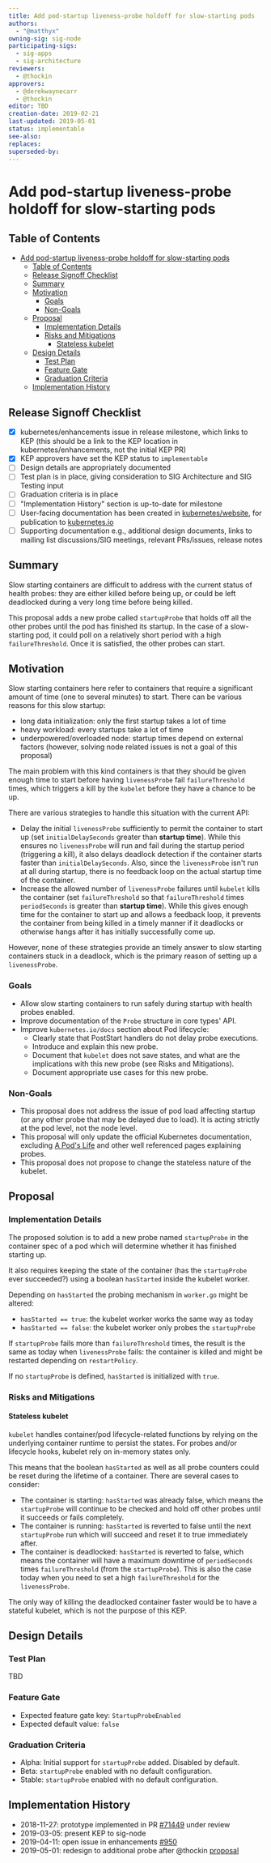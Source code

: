 ```yaml
---
title: Add pod-startup liveness-probe holdoff for slow-starting pods
authors:
  - "@matthyx"
owning-sig: sig-node
participating-sigs:
  - sig-apps
  - sig-architecture
reviewers:
  - @thockin
approvers:
  - @derekwaynecarr
  - @thockin
editor: TBD
creation-date: 2019-02-21
last-updated: 2019-05-01
status: implementable
see-also:
replaces:
superseded-by:
---
```


# Add pod-startup liveness-probe holdoff for slow-starting pods

## Table of Contents

- [Add pod-startup liveness-probe holdoff for slow-starting pods](#add-pod-startup-liveness-probe-holdoff-for-slow-starting-pods)
  - [Table of Contents](#table-of-contents)
  - [Release Signoff Checklist](#release-signoff-checklist)
  - [Summary](#summary)
  - [Motivation](#motivation)
    - [Goals](#goals)
    - [Non-Goals](#non-goals)
  - [Proposal](#proposal)
    - [Implementation Details](#implementation-details)
    - [Risks and Mitigations](#risks-and-mitigations)
      - [Stateless kubelet](#stateless-kubelet)
  - [Design Details](#design-details)
    - [Test Plan](#test-plan)
    - [Feature Gate](#feature-gate)
    - [Graduation Criteria](#graduation-criteria)
  - [Implementation History](#implementation-history)

[Tools for generating]: https://github.com/ekalinin/github-markdown-toc

## Release Signoff Checklist

- [x] kubernetes/enhancements issue in release milestone, which links to KEP (this should be a link to the KEP location in kubernetes/enhancements, not the initial KEP PR)
- [X] KEP approvers have set the KEP status to `implementable`
- [ ] Design details are appropriately documented
- [ ] Test plan is in place, giving consideration to SIG Architecture and SIG Testing input
- [ ] Graduation criteria is in place
- [ ] "Implementation History" section is up-to-date for milestone
- [ ] User-facing documentation has been created in [kubernetes/website], for publication to [kubernetes.io]
- [ ] Supporting documentation e.g., additional design documents, links to mailing list discussions/SIG meetings, relevant PRs/issues, release notes

[kubernetes.io]: https://kubernetes.io/
[kubernetes/website]: https://github.com/kubernetes/website

## Summary

Slow starting containers are difficult to address with the current status of health probes: they are either killed before being up, or could be left deadlocked during a very long time before being killed.

This proposal adds a new probe called `startupProbe` that holds off all the other probes until the pod has finished its startup. In the case of a slow-starting pod, it could poll on a relatively short period with a high `failureThreshold`. Once it is satisfied, the other probes can start.

## Motivation

Slow starting containers here refer to containers that require a significant amount of time (one to several minutes) to start. There can be various reasons for this slow startup:

- long data initialization: only the first startup takes a lot of time
- heavy workload: every startups take a lot of time
- underpowered/overloaded node: startup times depend on external factors (however, solving node related issues is not a goal of this proposal)

The main problem with this kind containers is that they should be given enough time to start before having `livenessProbe` fail `failureThreshold` times, which triggers a kill by the `kubelet` before they have a chance to be up.

There are various strategies to handle this situation with the current API:

- Delay the initial `livenessProbe` sufficiently to permit the container to start up (set `initialDelaySeconds` greater than **startup time**). While this ensures no `livenessProbe` will run and fail during the startup period (triggering a kill), it also delays deadlock detection if the container starts faster than `initialDelaySeconds`. Also, since the `livenessProbe` isn't run at all during startup, there is no feedback loop on the actual startup time of the container.
- Increase the allowed number of `livenessProbe` failures until `kubelet` kills the container (set `failureThreshold` so that `failureThreshold` times `periodSeconds` is greater than **startup time**). While this gives enough time for the container to start up and allows a feedback loop, it prevents the container from being killed in a timely manner if it deadlocks or otherwise hangs after it has initially successfully come up.

However, none of these strategies provide an timely answer to slow starting containers stuck in a deadlock, which is the primary reason of setting up a `livenessProbe`.

### Goals

- Allow slow starting containers to run safely during startup with health probes enabled.
- Improve documentation of the `Probe` structure in core types' API.
- Improve `kubernetes.io/docs` section about Pod lifecycle:
  - Clearly state that PostStart handlers do not delay probe executions.
  - Introduce and explain this new probe.
  - Document that `kubelet` does not save states, and what are the implications with this new probe (see Risks and Mitigations).
  - Document appropriate use cases for this new probe.

### Non-Goals

- This proposal does not address the issue of pod load affecting startup (or any other probe that may be delayed due to load). It is acting strictly at the pod level, not the node level.
- This proposal will only update the official Kubernetes documentation, excluding [A Pod's Life] and other well referenced pages explaining probes.
- This proposal does not propose to change the stateless nature of the kubelet.

[A Pod's Life]: https://blog.openshift.com/kubernetes-pods-life/

## Proposal

### Implementation Details

The proposed solution is to add a new probe named `startupProbe` in the container spec of a pod which will determine whether it has finished starting up.

It also requires keeping the state of the container (has the `startupProbe` ever succeeded?) using a boolean `hasStarted` inside the kubelet worker.

Depending on `hasStarted` the probing mechanism in `worker.go` might be altered:

- `hasStarted == true`: the kubelet worker works the same way as today
- `hasStarted == false`: the kubelet worker only probes the `startupProbe`

If `startupProbe` fails more than `failureThreshold` times, the result is the same as today when `livenessProbe` fails: the container is killed and might be restarted depending on `restartPolicy`.

If no `startupProbe` is defined, `hasStarted` is initialized with `true`.

### Risks and Mitigations

#### Stateless kubelet

`kubelet` handles container/pod lifecycle-related functions by relying on the underlying container runtime to persist the states. For probes and/or lifecycle hooks, kubelet rely on in-memory states only.

This means that the boolean `hasStarted` as well as all probe counters could be reset during the lifetime of a container. There are several cases to consider:

- The container is starting: `hasStarted` was already false, which means the `startupProbe` will continue to be checked and hold off other probes until it succeeds or fails completely.
- The container is running: `hasStarted` is reverted to false until the next `startupProbe` run which will succeed and reset it to true immediately after.
- The container is deadlocked: `hasStarted` is reverted to false, which means the container will have a maximum downtime of `periodSeconds` times `failureThreshold` (from the `startupProbe`). This is also the case today when you need to set a high `failureThreshold` for the `livenessProbe`.

The only way of killing the deadlocked container faster would be to have a stateful kubelet, which is not the purpose of this KEP.

## Design Details

### Test Plan

TBD

### Feature Gate

- Expected feature gate key: `StartupProbeEnabled`
- Expected default value: `false`

### Graduation Criteria

- Alpha: Initial support for `startupProbe` added. Disabled by default.
- Beta: `startupProbe` enabled with no default configuration.
- Stable: `startupProbe` enabled with no default configuration.

## Implementation History

- 2018-11-27: prototype implemented in PR [#71449] under review
- 2019-03-05: present KEP to sig-node
- 2019-04-11: open issue in enhancements [#950]
- 2019-05-01: redesign to additional probe after @thockin [proposal]

[#71449]: https://github.com/kubernetes/kubernetes/pull/71449
[#950]: https://github.com/kubernetes/enhancements/issues/950
[proposal]: https://github.com/kubernetes/kubernetes/issues/27114#issuecomment-437208330
